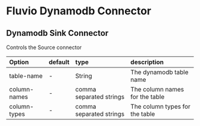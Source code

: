 # Fluvio Dynamodb Connector

## Dynamodb Sink Connector

Controls the Source connector

| Option                   | default  | type                        | description                                 |
| :---                     | :---     | :---                        | :----                                       |
| table-name               | -        | String                      | The dynamodb table name                     |
| column-names             | -        | comma separated strings     | The column names for the table              |
| column-types             | -        | comma separated strings     | The column types for the table              |
